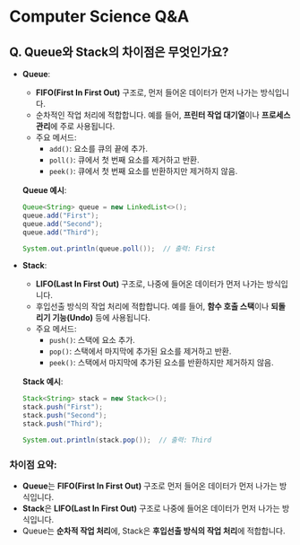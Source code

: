 # Computer Science Q&A

## Q. Queue와 Stack의 차이점은 무엇인가요?
- **Queue**: 
  - **FIFO(First In First Out)** 구조로, 먼저 들어온 데이터가 먼저 나가는 방식입니다.
  - 순차적인 작업 처리에 적합합니다. 예를 들어, **프린터 작업 대기열**이나 **프로세스 관리**에 주로 사용됩니다.
  - 주요 메서드:
    - `add()`: 요소를 큐의 끝에 추가.
    - `poll()`: 큐에서 첫 번째 요소를 제거하고 반환.
    - `peek()`: 큐에서 첫 번째 요소를 반환하지만 제거하지 않음.

  **Queue 예시**:
  ```java
  Queue<String> queue = new LinkedList<>();
  queue.add("First");
  queue.add("Second");
  queue.add("Third");

  System.out.println(queue.poll());  // 출력: First
  ```

- **Stack**:
    - **LIFO(Last In First Out)** 구조로, 나중에 들어온 데이터가 먼저 나가는 방식입니다.
    - 후입선출 방식의 작업 처리에 적합합니다. 예를 들어, **함수 호출 스택**이나 **되돌리기 기능(Undo)** 등에 사용됩니다.
    - 주요 메서드:
        - `push()`: 스택에 요소 추가.
        - `pop()`: 스택에서 마지막에 추가된 요소를 제거하고 반환.
        - `peek()`: 스택에서 마지막에 추가된 요소를 반환하지만 제거하지 않음.

  **Stack 예시**:
  ```java
  Stack<String> stack = new Stack<>();
  stack.push("First");
  stack.push("Second");
  stack.push("Third");

  System.out.println(stack.pop());  // 출력: Third
  ```

### 차이점 요약:
- **Queue**는 **FIFO(First In First Out)** 구조로 먼저 들어온 데이터가 먼저 나가는 방식입니다.
- **Stack**은 **LIFO(Last In First Out)** 구조로 나중에 들어온 데이터가 먼저 나가는 방식입니다.
- Queue는 **순차적 작업 처리**에, Stack은 **후입선출 방식의 작업 처리**에 적합합니다.

